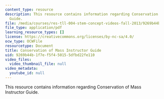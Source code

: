 ```yaml
---
content_type: resource
description: This resource contains information regarding Conservation of Mass Instructor
  Guide.
file: /media/courses/res-tll-004-stem-concept-videos-fall-2013/9269b44b1f7ef5f450155dfbd22fe110_MITRES_TLL-004F13_CMass_IG.pdf
file_type: application/pdf
learning_resource_types: []
license: https://creativecommons.org/licenses/by-nc-sa/4.0/
ocw_type: OCWFile
resourcetype: Document
title: Conservation of Mass Instructor Guide
uid: 9269b44b-1f7e-f5f4-5015-5dfbd22fe110
video_files:
  video_thumbnail_file: null
video_metadata:
  youtube_id: null
---
```

This resource contains information regarding Conservation of Mass Instructor Guide.